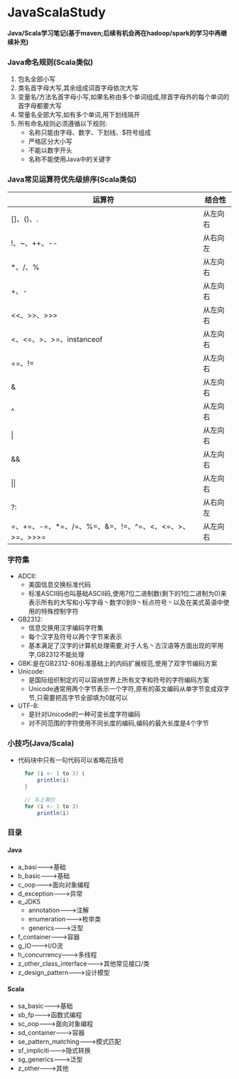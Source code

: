 # JavaScalaStudy
**Java/Scala学习笔记(基于maven;后续有机会再在hadoop/spark的学习中再继续补充)**


### Java命名规则(Scala类似)
1. 包名全部小写
2. 类名首字母大写,其余组成词首字母依次大写
3. 变量名/方法名首字母小写,如果名称由多个单词组成,除首字母外的每个单词的首字母都要大写
4. 常量名全部大写,如有多个单词,用下划线隔开
5. 所有命名规则必须遵循以下规则:
    * 名称只能由字母、数字、下划线、$符号组成
    * 严格区分大小写
    * 不能以数字开头
    * 名称不能使用Java中的关键字


### Java常见运算符优先级排序(Scala类似)
| 运算符                                                       | 结合性   |
| ------------------------------------------------------------ | -------- |
| []、()、.                                                     | 从左向右 |
| !、~、++、--                                                  | 从右向左 |
| *、/、%                                                       | 从左向右 |
| +、-                                                          | 从左向右 |
| <<、>>、>>>                                                   | 从左向右 |
| <、<=、>、>=、instanceof                                      | 从左向右 |
| ==、!=                                                       | 从左向右 |
| &                                                            | 从左向右 |
| ^                                                            | 从左向右 |
| \|                                                           | 从左向右 |
| &&                                                           | 从左向右 |
| \|\|                                                         | 从左向右 |
| ?:                                                           | 从右向左 |
| =、+=、-=、*=、/=、%=、&=、!=、^=、<、<=、>、>=、>>>=           | 从左向右 |


### 字符集
* ADCII:
    * 美国信息交换标准代码
    * 标准ASCII码也叫基础ASCII码,使用7位二进制数(剩下的1位二进制为0)来表示所有的大写和小写字母丶数字0到9丶标点符号丶以及在美式英语中使用的特殊控制字符
* GB2312:
    * 信息交换用汉字编码字符集
    * 每个汉字及符号以两个字节来表示
    * 基本满足了汉字的计算机处理需要,对于人名丶古汉语等方面出现的罕用字,GB2312不能处理
* GBK:是在GB2312-80标准基础上的内码扩展规范,使用了双字节编码方案
* Unicode:
    * 是国际组织制定的可以容纳世界上所有文字和符号的字符编码方案
    * Unicode通常用两个字节表示一个字符,原有的英文编码从单字节变成双字节,只需要把高字节全部填为0就可以
* UTF-8:
    * 是针对Unicode的一种可变长度字符编码
    * 对不同范围的字符使用不同长度的编码,编码的最大长度是4个字节


### 小技巧(Java/Scala)
* 代码块中只有一句代码可以省略花括号
  ```Scala
    for (i <- 1 to 3) {
        println(i)
    }

    // 与上等价
    for (i <- 1 to 3) 
        println(i)
  ```

### 目录

#### Java

* a_basi--->基础
* b_basic--->基础
* c_oop--->面向对象编程
* d_exception--->异常
* e_JDK5
    * annotation--->注解
    * enumeration--->枚举类
    * generics--->泛型
* f_container--->容器
* g_IO--->I/O流
* h_concurrency--->多线程
* z_other_class_interface--->其他常见接口/类
* z_design_pattern--->设计模型

#### Scala

* sa_basic--->基础
* sb_fp--->函数式编程
* sc_oop--->面向对象编程
* sd_container--->容器
* se_pattern_matching--->模式匹配
* sf_impliciti--->隐式转换
* sg_generics--->泛型
* z_other--->其他
